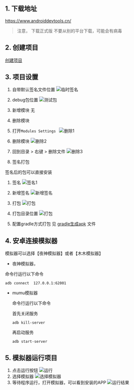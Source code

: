 ## 1. 下载地址

https://www.androiddevtools.cn/
>注意， 下载正式版 不要从别的平台下载，可能会有病毒

## 2. 创建项目

[创建项目](https://www.runoob.com/w3cnote/android-tutorial-android-studio.html)

## 3. 项目设置
1. 自带默认签名文件位置
![临时签名](./img/qianming.png)

2. debug包位置
![测试包](./img/testapk.png)

3. 新增模块
  无

4. 删除模块
  1. 打开`Modules Settings `
    ![删除1](./img/module-delete1.png)
  2. 删除模块
    ![删除2](./img/module-delete2.png)
  3. 回到目录 > 右键 > 删除文件
    ![删除3](./img/module-delete3.png)

5. 签名打包

  签名后的包可以直接安装

  1. 签名
  ![签名1](./img/signed.png)
  2. 新增签名
  ![新增签名](./img/signed-new.png)
  3. 打包
  ![打包](./img/signed.png)
  4. 打包目录位置
  ![打包](./img/release-apk.png)

6. 配置gradle方式打包
见 [gradle生成apk](./gradle生成apk.docx) 文件


## 4. 安卓连接模拟器
模拟器可以选择【夜神模拟器】或者【木木模拟器】

- 夜神模拟器，

 命令行运行以下命令
```
adb connect  127.0.0.1:62001
```

- mumu模拟器

  命令行运行以下命令

  首先关闭服务
  ```
  adb kill-server
  ```
  再启动服务
  ```
  adb start-server
  ```

## 5. 模拟器运行项目

1. 点击运行按钮
![运行](./img/start1.png)
2. 选择模拟器
![选择模拟器](./img/start2.png)
3. 等待程序运行，打开模拟器，可以看到安装的APP
![运行结果](./img/start-res.png)
